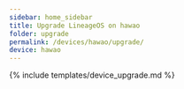 ```yaml
---
sidebar: home_sidebar
title: Upgrade LineageOS on hawao
folder: upgrade
permalink: /devices/hawao/upgrade/
device: hawao
---
```

{% include templates/device_upgrade.md %}
